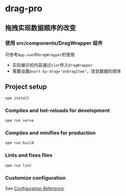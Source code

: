 # drag-pro

## 拖拽实现数据顺序的改变

### 使用 src/components/DragWrapper 组件

可参考`App.vue`中`DragWrapper`的使用

- 实际展示的内容通过`slot`传入`DragWrapper`
- 需要设置`@sort-by-drag="onDragItem"`，改变数据的顺序

## Project setup

```
npm install
```

### Compiles and hot-reloads for development

```
npm run serve
```

### Compiles and minifies for production

```
npm run build
```

### Lints and fixes files

```
npm run lint
```

### Customize configuration

See [Configuration Reference](https://cli.vuejs.org/config/).
